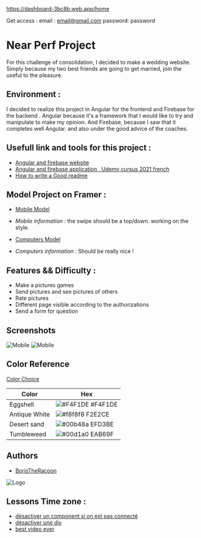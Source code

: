 https://dashboard-3bc8b.web.app/home

Get access :
email : email@gmail.com
password: password













# Near Perf Project
For this challenge of consolidation, I decided to make a wedding website. 
Simply because my two best friends are going to get married, join the useful to the pleasure.

## Environment : 
I decided to realize this project in Angular for the frontend and Firebase for the backend . 
Angular because it's a framework that I would like to try and manipulate to make my opinion.
And Firebase, because I saw that it completes well Angular. and also under the good advice of the coaches. 

## Usefull link and tools for this project : 
 - [Angular and firebase website ](https://www.youtube.com/watch?v=uYhAfgEwNWA)
 - [Angular and firebase application , Udemy cursus 2021 french](www.google.com)
 - [How to write a Good readme](https://readme.so/)


## Model Project on Framer : 
 - [Mobile Model ](https://framer.com/share/Scroll--1TtoWqKJQlpmqjGX28fy/SHcmEuZFa)
 - *Mobile information :* the swipe should be a top/down. working on the style.

- [Computers Model ](https://framer.com/share/Scroll--1TtoWqKJQlpmqjGX28fy/K9SNwQK69)
 - *Computers information :* Should be really nice ! 




## Features && Difficulty : 

- Make a pictures games
- Send pictures and see pictures of others
- Rate pictures
- Different page visible according to the authorizations
- Send a form for question

## Screenshots

![Mobile](https://zupimages.net/up/22/03/ixmz.png)
![Mobile](https://zupimages.net/up/22/03/b0b9.png)

## Color Reference
[Color Choice ](https://coolors.co/f4f1de-f2e2ce-efd3be-eab69f-e5987f-e07a5f-bf6e5e-7e575d-5e4c5c-3d405b)

| Color             | Hex                                                                |
| ----------------- | ------------------------------------------------------------------ |
| Eggshell| ![#F4F1DE](https://via.placeholder.com/10/#f4f1de?text=+) #F4F1DE |
| Antique White | ![#f8f8f8](https://via.placeholder.com/10/f2e2c2?text=+) F2E2CE |
| Desert sand| ![#00b48a](https://via.placeholder.com/10/efd3be?text=+) EFD3BE |
| Tumbleweed| ![#00d1a0](https://via.placeholder.com/10/eab69f?text=+) EAB69F |


## Authors

- [BorisTheRacoon](https://github.com/borisbecode)



![Logo](https://i.imgur.com/78YSC8u.jpg)


## Lessons Time zone : 

- [désactiver un component si on est pas connecté  ](https://youtu.be/uYhAfgEwNWA?t=1362)
- [désactiver  une div ](https://youtu.be/uYhAfgEwNWA?t=2351)
- [best video ever ](https://www.youtube.com/watch?v=HRaINOrhXbw&t=1s)




